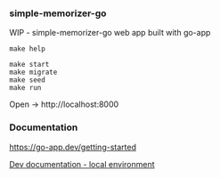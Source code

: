 ### simple-memorizer-go

WIP - simple-memorizer-go web app built with go-app

```
make help

make start
make migrate
make seed
make run
```

Open -> http://localhost:8000

### Documentation

https://go-app.dev/getting-started

[Dev documentation - local environment](https://github.com/rtrzebinski/simple-memorizer-go/wiki/Dev-documentation---local-environment) 
